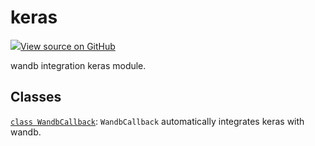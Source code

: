 # keras

<!-- Insert buttons and diff -->


[![](https://www.tensorflow.org/images/GitHub-Mark-32px.png)View source on GitHub](https://www.github.com/wandb/client/tree/v0.10.31.dev1/wandb/integration/keras/__init__.py)




wandb integration keras module.



## Classes

[`class WandbCallback`](./wandbcallback.md): <code>WandbCallback</code> automatically integrates keras with wandb.

